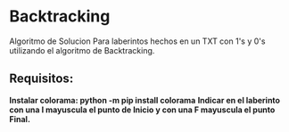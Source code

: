 # Backtracking
 Algoritmo de Solucion Para laberintos hechos en un TXT con 1's y 0's utilizando el algoritmo de Backtracking.
 
## Requisitos:
__Instalar colorama: python -m pip install colorama__
__Indicar en el laberinto con una I mayuscula el punto de Inicio y con una F mayuscula el punto Final.__
